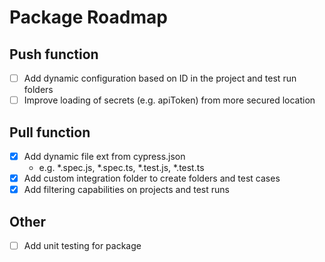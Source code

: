 # Package Roadmap
## Push function
* [ ] Add dynamic configuration based on ID in the project and test run folders
* [ ] Improve loading of secrets (e.g. apiToken) from more secured location

## Pull function
* [x] Add dynamic file ext from cypress.json
  * e.g. *.spec.js, *.spec.ts, *.test.js, *.test.ts
* [x] Add custom integration folder to create folders and test cases
* [x] Add filtering capabilities on projects and test runs

## Other
* [ ] Add unit testing for package